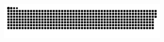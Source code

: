 ![Snake animation](https://github.com/eduardoportella/eduardoportella/blob/output/github-contribution-grid-snake.svg)
